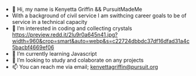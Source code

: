 - 👋 Hi, my name is Kenyetta Griffin && PursuitMadeMe
- With a background of civil service I am swithcing career goals to be of service in a technical capacity 
- 👀 I’m interested in coding and collecting crystals
 https://preview.redd.it/2lu9r0a645n41.jpg?width=960&crop=smart&auto=webp&s=c22724dbbdc37df16dfad31a4c5bacbf4669ef06
- 🌱 I’m currently learning Javascript
- 💞️ I’m looking to study and colaborate on any projects 
- 📫 You can reach me via email; kenyettagriffin@pursuit.org

<!---
PursuitMadeMe/PursuitMadeMe is a ✨ special ✨ repository because its `README.md` (this file) appears on your GitHub profile.
You can click the Preview link to take a look at your changes.
--->
